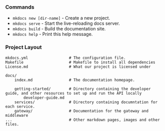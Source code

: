 
### Commands

* `mkdocs new [dir-name]` - Create a new project.
* `mkdocs serve` - Start the live-reloading docs server.
* `mkdocs build` - Build the documentation site.
* `mkdocs help` - Print this help message.

### Project Layout

    mkdocs.yml                  # The configuration file.
    Makefile                    # Makefile to install all dependencies
    License.md                  # What our project is licensed under

    docs/
        index.md                # The documentation homepage.

        getting-started/        # Directory containing the developer guide, and other resources to set up and run the API locally
            developer-guide.md  
        services/               # Directory containing documntation for each service.
        gateway/                # Documentation for the gateway and middleware
    ...                         # Other markdown pages, images and other files.